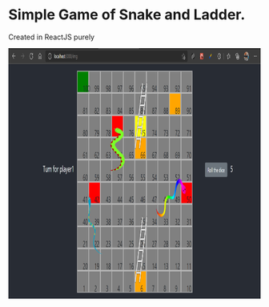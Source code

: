 # Simple Game of Snake and Ladder.
Created in ReactJS purely 

<p align="center">
<img src="./src/img/Snakeandladder.png" alt="alt text" width="800px" height="500px">
</p>

